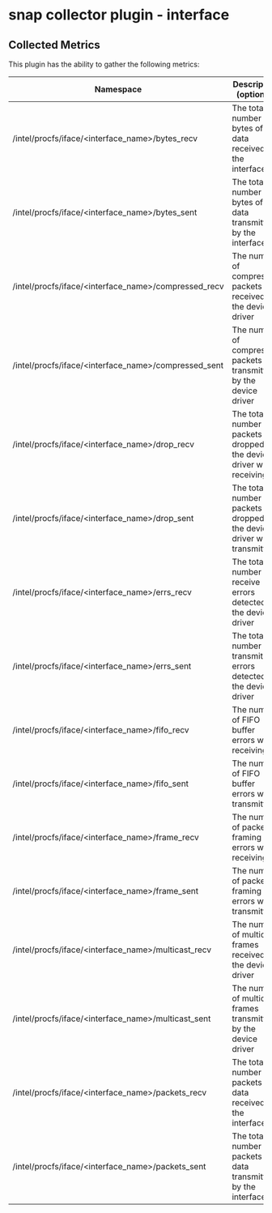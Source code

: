 # snap collector plugin - interface

## Collected Metrics
This plugin has the ability to gather the following metrics:

Namespace | Description (optional)
----------|-----------------------
/intel/procfs/iface/\<interface_name\>/bytes_recv | The total number of bytes of data received by the interface
/intel/procfs/iface/\<interface_name\>/bytes_sent | The total number of bytes of data transmitted by the interface
/intel/procfs/iface/\<interface_name\>/compressed_recv | The number of compressed packets received by the device driver
/intel/procfs/iface/\<interface_name\>/compressed_sent | The number of compressed packets transmitted by the device driver
/intel/procfs/iface/\<interface_name\>/drop_recv | The total number of packets dropped by the device driver while receiving
/intel/procfs/iface/\<interface_name\>/drop_sent | The total number of packets dropped by the device driver while transmitting
/intel/procfs/iface/\<interface_name\>/errs_recv | The total number of receive errors detected by the device driver
/intel/procfs/iface/\<interface_name\>/errs_sent | The total number of transmit errors detected by the device driver
/intel/procfs/iface/\<interface_name\>/fifo_recv | The number of FIFO buffer errors while receiving
/intel/procfs/iface/\<interface_name\>/fifo_sent | The number of FIFO buffer errors  while transmitting
/intel/procfs/iface/\<interface_name\>/frame_recv | The number of packet framing errors while receiving
/intel/procfs/iface/\<interface_name\>/frame_sent | The number of packet framing errors while transmitting
/intel/procfs/iface/\<interface_name\>/multicast_recv | The number of multicast frames received by the device driver
/intel/procfs/iface/\<interface_name\>/multicast_sent | The number of multicast frames transmitted by the device driver
/intel/procfs/iface/\<interface_name\>/packets_recv | The total number of packets of data received by the interface
/intel/procfs/iface/\<interface_name\>/packets_sent | The total number of packets of data transmitted by the interface